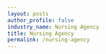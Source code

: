 ```yaml
---
layout: posts 
author_profile: false 
industry_name: Nursing Agency
title: Nursing Agency
permalink: /nursing-agency
---
```

